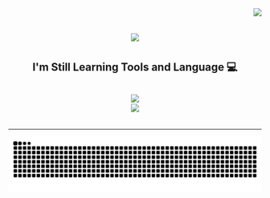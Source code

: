 <img align="right" src="https://visitor-badge.laobi.icu/badge?page_id=radityatamanugraha.radityatamanugraha" />

<h1 align="center">
    <img src="https://readme-typing-svg.herokuapp.com/?font=Righteous&size=35&center=true&vCenter=true&width=500&height=70&duration=4500&lines=Hi+There!+👋;+I'm+Radityatama+Nugraha!&color=FF0000" />
</h1>
 
<h2 align="center"> I'm Still Learning Tools and Language 💻</h2>
<br/>
<div align="center">
      <img src="https://skillicons.dev/icons?i=vscode,git,github,bootstrap,figma,mysql," />
<br>  <img src="https://skillicons.dev/icons?i=html,css,javascript,php,python,java," />
</div>

<br/>
<hr/>

<picture>
  <source media="(prefers-color-scheme: dark)" srcset="https://raw.githubusercontent.com/radityatamanugraha/radityatamanugraha/output/github-contribution-grid-snake-dark.svg">
  <source media="(prefers-color-scheme: light)" srcset="https://raw.githubusercontent.com/radityatamanugraha/radityatamanugraha/output/github-contribution-grid-snake.svg">
  <img alt="github contribution grid snake animation" src="https://raw.githubusercontent.com/radityatamanugraha/radityatamanugraha/output/github-contribution-grid-snake.svg">
</picture>
